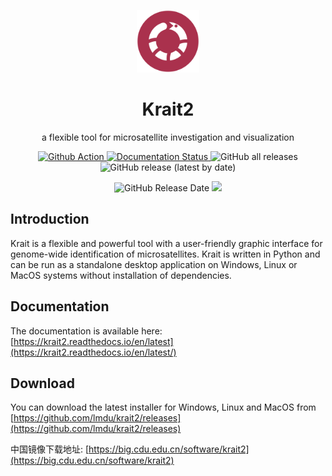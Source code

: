 <p align="center">
	<img src="src/icons/logo.svg" width="100">
</p>
<h1 align="center">Krait2</h1>
<p align="center">a flexible tool for microsatellite investigation and visualization</p>
<p align="center" width="100%">
    <a href="https://github.com/lmdu/Krait2/actions/workflows/build.yml">
        <img src="https://github.com/lmdu/Krait2/actions/workflows/build.yml/badge.svg" alt="Github Action">
    </a>
    <a href='https://krait2.readthedocs.io/en/latest/?badge=latest'>
	    <img src='https://readthedocs.org/projects/krait2/badge/?version=latest' alt='Documentation Status' />
	</a>
    <img alt="GitHub all releases" src="https://img.shields.io/github/downloads/lmdu/krait2/total">
    <img alt="GitHub release (latest by date)" src="https://img.shields.io/github/v/release/lmdu/krait2">
</p>
<p align="center" width="100%">
    <img alt="GitHub Release Date" src="https://img.shields.io/github/release-date/lmdu/krait2">
    <a href="https://app.codacy.com/gh/lmdu/krait2/dashboard?utm_source=gh&utm_medium=referral&utm_content=&utm_campaign=Badge_grade">
        <img src="https://app.codacy.com/project/badge/Grade/fcc06379c7bc49faae48de52c3cfb177"/>
    </a>
</p>

## Introduction

Krait is a flexible and powerful tool with a user-friendly graphic interface for genome-wide identification of microsatellites. Krait is written in Python and can be run as a standalone desktop application on Windows, Linux or MacOS systems without installation of dependencies.

## Documentation

The documentation is available here: [https://krait2.readthedocs.io/en/latest](https://krait2.readthedocs.io/en/latest/)

## Download

You can download the latest installer for Windows, Linux and MacOS from [https://github.com/lmdu/krait2/releases](https://github.com/lmdu/krait2/releases)

中国镜像下载地址: [https://big.cdu.edu.cn/software/krait2](https://big.cdu.edu.cn/software/krait2)